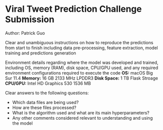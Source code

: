 # Viral Tweet Prediction Challenge Submission
Author: Patrick Guo

Clear and unambiguous instructions on how to reproduce the predictions from start to finish including data pre-processing, feature extraction, model training and predictions generation

Environment details regarding where the model was developed and trained, including OS, memory (RAM), disk space, CPU/GPU used, and any required environment configurations required to execute the code
**OS:** macOS Big Sur 11.4
**Memory:** 16 GB 2133 MHz LPDDR3
**Disk Space:** 1 TB Flask Stroage
**CPU/GPU:** Intel HD Graphics 530 1536 MB


Clear answers to the following questions:
- Which data files are being used?
- How are these files processed?
- What is the algorithm used and what are its main hyperparameters?
- Any other comments considered relevant to understanding and using the model